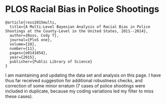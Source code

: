 # PLOS Racial Bias in Police Shootings

```
@article{ross2015multi,
  title={A Multi-Level Bayesian Analysis of Racial Bias in Police Shootings at the County-Level in the United States, 2011--2014},
  author={Ross, Cody T},
  journal={PloS one},
  volume={10},
  number={11},
  pages={e0141854},
  year={2015},
  publisher={Public Library of Science}
}
```

I am maintaining and updating the data set and analysis on this page. I have thus far received suggestion for additional robustness checks, and correction of some minor erratum (7 cases of police shootings were included in duplicate, because my coding variations led my filter to miss these cases).
